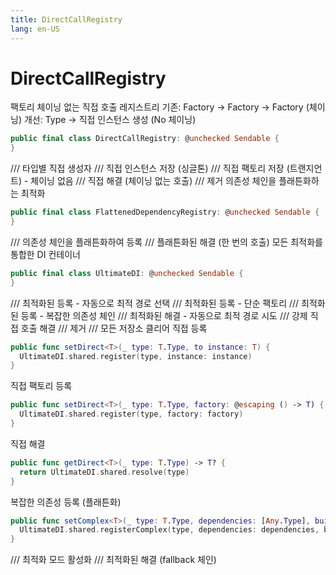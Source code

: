 ```yaml
---
title: DirectCallRegistry
lang: en-US
---
```


# DirectCallRegistry

팩토리 체이닝 없는 직접 호출 레지스트리
기존: Factory → Factory → Factory (체이닝)
개선: Type → 직접 인스턴스 생성 (No 체이닝)

```swift
public final class DirectCallRegistry: @unchecked Sendable {
}
```

  /// 타입별 직접 생성자
  /// 직접 인스턴스 저장 (싱글톤)
  /// 직접 팩토리 저장 (트랜지언트) - 체이닝 없음
  /// 직접 해결 (체이닝 없는 호출)
  /// 제거
의존성 체인을 플래튼화하는 최적화

```swift
public final class FlattenedDependencyRegistry: @unchecked Sendable {
}
```

  /// 의존성 체인을 플래튼화하여 등록
  /// 플래튼화된 해결 (한 번의 호출)
모든 최적화를 통합한 DI 컨테이너

```swift
public final class UltimateDI: @unchecked Sendable {
}
```

  /// 최적화된 등록 - 자동으로 최적 경로 선택
  /// 최적화된 등록 - 단순 팩토리
  /// 최적화된 등록 - 복잡한 의존성 체인
  /// 최적화된 해결 - 자동으로 최적 경로 시도
  /// 강제 직접 호출 해결
  /// 제거
  /// 모든 저장소 클리어
직접 등록

```swift
public func setDirect<T>(_ type: T.Type, to instance: T) {
  UltimateDI.shared.register(type, instance: instance)
}
```

직접 팩토리 등록

```swift
public func setDirect<T>(_ type: T.Type, factory: @escaping () -> T) {
  UltimateDI.shared.register(type, factory: factory)
}
```

직접 해결

```swift
public func getDirect<T>(_ type: T.Type) -> T? {
  return UltimateDI.shared.resolve(type)
}
```

복잡한 의존성 등록 (플래튼화)

```swift
public func setComplex<T>(_ type: T.Type, dependencies: [Any.Type], build: @escaping () -> T) {
  UltimateDI.shared.registerComplex(type, dependencies: dependencies, buildChain: build)
}
```

  /// 최적화 모드 활성화
  /// 최적화된 해결 (fallback 체인)
